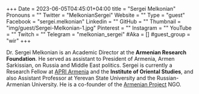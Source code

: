 +++
Date = 2023-06-05T04:45:01+04:00
title = "Sergei Melkonian"
Pronouns = ""
Twitter = "MelkonianSergei"
Website = ""
Type = "guest"
Facebook = "sergei.melkonian"
Linkedin = ""
GitHub = ""
Thumbnail = "img/guest/Sergei-Melkonian-1.jpg"
Pinterest = ""
Instagram = ""
YouTube = ""
Twitch = ""
Telegram = "melkonian_sergei"
#Aka = []
#guest_group = "wir"
+++

Dr. Sergei Melkonian is an Academic Director at the **Armenian Research Foundation**. He served as assistant to President of Armenia, Armen Sarkissian, on Russia and Middle East politics. Sergei is currently a Research Fellow at [APRI Armenia](https://apri.institute/) and the **Institute of Oriental Studies**, and also Assistant Professor at Yerevan State University and the Russian-Armenian University. He is a co-founder of the [Armenian Project](https://armenianproject.com/en/about/) NGO.
